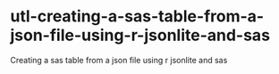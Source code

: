 # utl-creating-a-sas-table-from-a-json-file-using-r-jsonlite-and-sas
Creating a sas table from a json file using r jsonlite and sas
